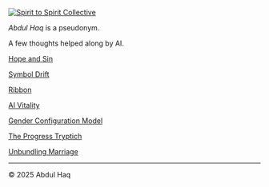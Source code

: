 [![Spirit to Spirit Collective](https://img.shields.io/badge/Spirit_to_Spirit-Collective-blueviolet?style=for-the-badge&logo=sparkles&logoColor=white)](#)

*Abdul Haq* is a pseudonym.

A few thoughts helped along by AI.

[Hope and Sin](https://spirit-to-spirit.github.io/Hope-and-Sin/)

[Symbol Drift](https://spirit-to-spirit.github.io/Symbol-Drift/)

[Ribbon](https://spirit-to-spirit.github.io/Ribbon/)

[AI Vitality](https://spirit-to-spirit.github.io/ai-alive/)

[Gender Configuration Model](https://spirit-to-spirit.github.io/gender-configuration/)

[The Progress Tryptich](https://spirit-to-spirit.github.io/averages/)


[Unbundling Marriage](https://spirit-to-spirit.github.io/marriage/)

---
© 2025 Abdul Haq
